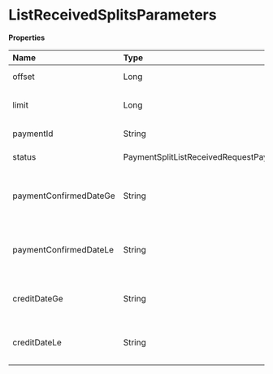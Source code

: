 # ListReceivedSplitsParameters

**Properties**

| Name                   | Type                                              | Required | Description                                       |
| :--------------------- | :------------------------------------------------ | :------- | :------------------------------------------------ |
| offset                 | Long                                              | ❌       | List starting element                             |
| limit                  | Long                                              | ❌       | Number of list elements (max: 100)                |
| paymentId              | String                                            | ❌       | Filter by payment ID                              |
| status                 | PaymentSplitListReceivedRequestPaymentSplitStatus | ❌       | Filter by status                                  |
| paymentConfirmedDateGe | String                                            | ❌       | Filter from the initial payment confirmation date |
| paymentConfirmedDateLe | String                                            | ❌       | Filter from final payment confirmation date       |
| creditDateGe           | String                                            | ❌       | Filter by date of receipt of initial split        |
| creditDateLe           | String                                            | ❌       | Filter by date of receipt of final split          |

<!-- This file was generated by liblab | https://liblab.com/ -->
